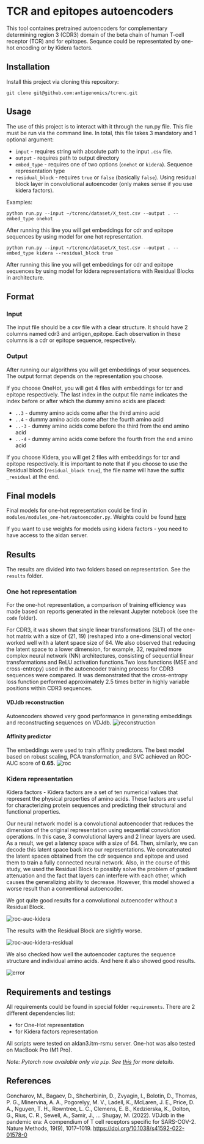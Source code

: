 # TCR and epitopes autoencoders
This tool containes pretrained autoencoders for complementary determining region 3 (CDR3) domain of the beta chain of human T-cell receptor (TCR) and for epitopes. Sequnce could be representated by one-hot encoding or by Kidera factors.

## Installation
Install this project via cloning this repository:
```{bash}
git clone git@github.com:antigenomics/tcrenc.git
```
## Usage

The use of this project is to interact with it through the run.py file. This file must be run via the command line. In total, this file takes 3 mandatory and 1 optional argument:
- `input` - requires string with absolute path to the input `.csv` file.
- `output` - requires path to output directory
- `embed_type` - requires one of two options (`onehot` or `kidera`). Sequence representation type
- `residual_block` - requires `true` or `false` (basically `false`). Using residual block layer in convolutional autoencoder (only makes sense if you use kidera factors).

Examples:
```{bash}
python run.py --input ~/tcrenc/dataset/X_test.csv --output . --embed_type onehot 
```
After running this line you will get embeddings for cdr and epitope sequences by using model for one hot representation.
```{bash}
python run.py --input ~/tcrenc/dataset/X_test.csv --output . --embed_type kidera --residual_block true
```
After running this line you will get embeddings for cdr and epitope sequences by using model for kidera representations with Residual Blocks in architecture.

## Format
### Input
The input file should be a csv file with a clear structure. It should have 2 columns named cdr3 and antigen_epitope. Each observation in these columns is a cdr or epitope sequence, respectively. 

### Output
After running our algorithms you will get embeddings of your sequences. The output format depends on the representation you choose.

If you choose OneHot, you will get 4 files with embeddings for tcr and epitopе respectively. The last index in the output file name indicates the index before or after which the dummy amino acids are placed:

- `..3` - dummy amino acids come after the third amino acid
- `..4` - dummy amino acids come after the fourth amino acid
- `..-3` - dummy amino acids come before the third from the end amino acid
- `..-4` - dummy amino acids come before the fourth from the end amino acid

If you choose Kidera, you will get 2 files with embeddings for tcr and epitopе respectively. It is important to note that if you choose to use the Residual block (`residual_block true`), the file name will have the suffix `_residual` at the end. 
## Final models

Final models for one-hot representation could be find in `modules/modules_one-hot/autoencoder.py`.
Weights could be found [here](https://github.com/antigenomics/tcrenc/tree/main/models/models_onehot)

If you want to use weights for models using kidera factors - you need to have access to the aldan server.

## Results
The results are divided into two folders based on representation. See the `results` folder.

### One hot representation
For the one-hot representation, a comparison of training efficiency was made based on reports generated in the relevant Jupyter notebook (see the `code` folder).

For CDR3, it was shown that single linear transformations (SLT) of the one-hot matrix with a size of (21, 19) (reshaped into a one-dimensional vector) worked well with a latent space size of 64. We also observed that reducing the latent space to a lower dimension, for example, 32, required more complex neural network (NN) architectures, consisting of sequential linear transformations and ReLU activation functions.Two loss functions (MSE and cross-entropy) used in the autoencoder training process for CDR3 sequences were compared. It was demonstrated that the cross-entropy loss function performed approximately 2.5 times better in highly variable positions within CDR3 sequences.

#### VDJdb reconstruction
Autoencoders showed very good performance in generating embeddings and reconstructing sequences on VDJdb.
![reconstruction](https://github.com/antigenomics/tcrenc/blob/main/assets/val_onehot.png)

#### Affinity predictor
The embeddings were used to train affinity predictors. The best model based on robust scaling, PCA transformation, and SVC achieved an ROC-AUC score of **0.65.**
![roc](https://github.com/antigenomics/tcrenc/blob/main/assets/roc_onehot.png)

### Kidera representation

Kidera factors - Kidera factors are a set of ten numerical values that represent the physical properties of amino acids. These factors are useful for characterizing protein sequences and predicting their structural and functional properties.

Our neural network model is a convolutional autoencoder that reduces the dimension of the original representation using sequential convolution operations. In this case, 3 convolutional layers and 2 linear layers are used. As a result, we get a latency space with a size of 64. Then, similarly, we can decode this latent space back into our representations. We concatenated the latent spaces obtained from the cdr sequence and epitope and used them to train a fully connected neural network. Also, in the course of this study, we used the Residual Block to possibly solve the problem of gradient attenuation and the fact that layers can interfere with each other, which causes the generalizing ability to decrease. However, this model showed a worse result than a conventional autoencoder.

We got quite good results for a convolutional autoencoder without a Residual Block. 

![roc-auc-kidera](https://github.com/antigenomics/tcrenc/blob/main/assets/roc-auc_kidera.png)

The results with the Residual Block are slightly worse.

![roc-auc-kidera-residual](https://github.com/antigenomics/tcrenc/blob/main/assets/roc-auc_kidera_resid.png)

We also checked how well the autoencoder captures the sequence structure and individual amino acids. And here it also showed good results.

![error](https://github.com/antigenomics/tcrenc/blob/main/assets/errors_cdr3.png)

## Requirements and testings
All requirements could be found in special folder `requirements`. 
There are 2 different dependencies list: 
- for One-Hot representation
- for Kidera factors representation

All scripts were tested on aldan3.itm-rsmu server. One-hot was also tested on MacBook Pro (M1 Pro).

*Note: Pytorch now available only via `pip`. See [this](https://pytorch.org) for more details.*

## References
Goncharov, M., Bagaev, D., Shcherbinin, D., Zvyagin, I., Bolotin, D., Thomas, P. G., Minervina, A. A., Pogorelyy, M. V., Ladell, K., McLaren, J. E., Price, D. A., Nguyen, T. H., Rowntree, L. C., Clemens, E. B., Kedzierska, K., Dolton, G., Rius, C. R., Sewell, A., Samir, J., … Shugay, M. (2022). VDJdb in the pandemic era: A compendium of T cell receptors specific for SARS-COV-2. Nature Methods, 19(9), 1017–1019. https://doi.org/10.1038/s41592-022-01578-0 

